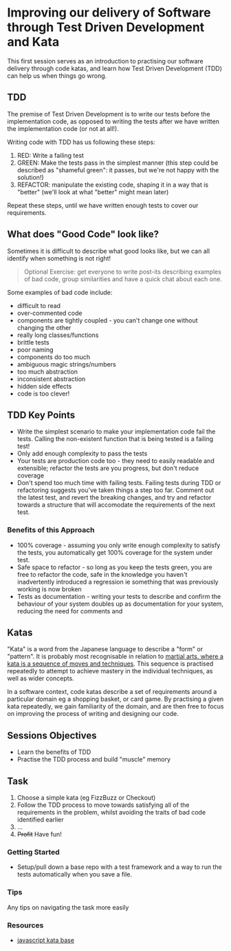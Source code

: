 # Improving our delivery of Software through Test Driven Development and Kata

This first session serves as an introduction to practising our software delivery through code katas, and learn how Test Driven Development (TDD) can help us when things go wrong.

## TDD

The premise of Test Driven Development is to write our tests before the implementation code, as opposed to writing the tests after we have written the implementation code (or not at all!).

Writing code with TDD has us following these steps:

1. RED: Write a failing test
2. GREEN: Make the tests pass in the simplest manner (this step could be described as "shameful green": it passes, but we're not happy with the solution!)
3. REFACTOR: manipulate the existing code, shaping it in a way that is "better" (we'll look at what "better" might mean later)

Repeat these steps, until we have written enough tests to cover our requirements.

## What does "Good Code" look like?

Sometimes it is difficult to describe what good looks like, but we can all identify when something is not right! 

> Optional Exercise: get everyone to write post-its describing examples of bad code, group similarities and have a quick chat about each one.

Some examples of bad code include:

* difficult to read
* over-commented code
* components are tightly coupled - you can't change one without changing the other
* really long classes/functions
* brittle tests
* poor naming
* components do too much
* ambiguous magic strings/numbers
* too much abstraction
* inconsistent abstraction
* hidden side effects
* code is too clever!

## TDD Key Points

* Write the simplest scenario to make your implementation code fail the tests. Calling the non-existent function that is being tested is a failing test! 
* Only add enough complexity to pass the tests
* Your tests are production code too - they need to easily readable and extensible; refactor the tests are you progress, but don't reduce coverage
* Don't spend too much time with failing tests. Failing tests during TDD or refactoring suggests you've taken things a step too far. Comment out the latest test, and revert the breaking changes, and try and refactor towards a structure that will accomodate the requirements of the next test.

### Benefits of this Approach

* 100% coverage - assuming you only write enough complexity to satisfy the tests, you automatically get 100% coverage for the system under test.
* Safe space to refactor - so long as you keep the tests green, you are free to refactor the code, safe in the knowledge you haven't inadvertently introduced a regression ie something that was previously working is now broken
* Tests as documentation - writing your tests to describe and confirm the behaviour of your system doubles up as documentation for your system, reducing the need for comments and 

## Katas

"Kata" is a word from the Japanese language to describe a "form" or "pattern". It is probably most recognisable in relation to [martial arts, where a kata is a sequence of moves and techniques](https://www.youtube.com/watch?v=YOcVfmmMBLY). This sequence is practised repeatedly to attempt to achieve mastery in the individual techniques, as well as wider concepts.

In a software context, code katas describe a set of requirements around a particular domain eg a shopping basket, or card game. By practising a given kata repeatedly, we gain familiarity of the domain, and are then free to focus on improving the process of writing and designing our code.

## Sessions Objectives

* Learn the benefits of TDD
* Practise the TDD process and build "muscle" memory

## Task

1. Choose a simple kata (eg FizzBuzz or Checkout)
1. Follow the TDD process to move towards satisfying all of the requirements in the problem, whilst avoiding the traits of bad code identified earlier
1. ...
1. ~~Profit~~ Have fun!

### Getting Started

* Setup/pull down a base repo with a test framework and a way to run the tests automatically when you save a file.

### Tips

Any tips on navigating the task more easily

### Resources

* [javascript kata base](https://github.com/vincelee888/tdd-kata-base-js)

